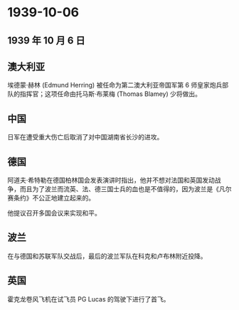 # 1939-10-06

## 1939 年 10 月 6 日

## 澳大利亚

埃德蒙·赫林 (Edmund Herring) 被任命为第二澳大利亚帝国军第 6
师皇家炮兵部队的指挥官；这项任命由托马斯·布莱梅 (Thomas Blamey)
少将做出。

## 中国

日军在遭受重大伤亡后取消了对中国湖南省长沙的进攻。

## 德国

阿道夫·希特勒在德国柏林国会发表演讲时指出，他并不想对法国和英国发动战争，而且为了波兰而流英、法、德三国士兵的血也是不值得的，因为波兰是《凡尔赛条约》不公正地建立起来的。

他提议召开多国会议来实现和平。

## 波兰

在与德国和苏联军队交战后，最后的波兰军队在科克和卢布林附近投降。

## 英国

霍克龙卷风飞机在试飞员 PG Lucas 的驾驶下进行了首飞。

